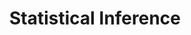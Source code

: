 ---
title: Statistical Inference
layout: default
permalink: /statistical-inference/
nav_order: 8
---